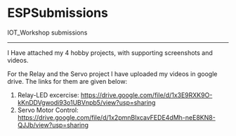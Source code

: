 # ESPSubmissions
IOT_Workshop submissions
************************************************************************************************************

I Have attached my 4 hobby projects, with supporting screenshots and videos.

For the Relay  and the Servo project I have uploaded my videos in google drive. The links for them are given below:
1) Relay-LED excercise: https://drive.google.com/file/d/1x3E9RXK9O-kKnDDVgwodi93o1UBVnpb5/view?usp=sharing
2) Servo Motor Control: https://drive.google.com/file/d/1x2pmnBlxcavFEDE4dMh-neE8KN8-QJJb/view?usp=sharing



